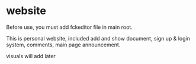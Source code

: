 # website

Before use, you must add fckeditor file in main root.

This is personal website, included add and show document, sign up & login system, comments, main page announcement.

visuals will add later

